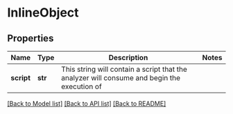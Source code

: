 # InlineObject


## Properties
Name | Type | Description | Notes
------------ | ------------- | ------------- | -------------
**script** | **str** | This string will contain a script that the analyzer will consume and begin the execution of | 

[[Back to Model list]](../README.md#documentation-for-models) [[Back to API list]](../README.md#documentation-for-api-endpoints) [[Back to README]](../README.md)


